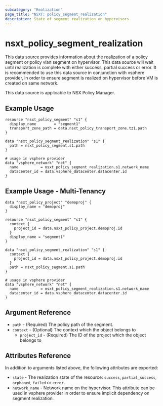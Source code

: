```yaml
---
subcategory: "Realization"
page_title: "NSXT: policy_segment_realization"
description: State of segment realization on hypervisors.
---
```


# nsxt_policy_segment_realization

This data source provides information about the realization of a policy segment or policy vlan segment on hypervisor.
This data source will wait until realization is complete with either success, partial success or error. It is recommended
to use this data source in conjunction with vsphere provider, in order to ensure segment is realized on hypervisor before
VM is created on same network.

This data source is applicable to NSX Policy Manager.

## Example Usage

```hcl
resource "nsxt_policy_segment" "s1" {
  display_name        = "segment1"
  transport_zone_path = data.nsxt_policy_transport_zone.tz1.path
}

data "nsxt_policy_segment_realization" "s1" {
  path = nsxt_policy_segment.s1.path
}

# usage in vsphere provider
data "vsphere_network" "net" {
  name          = nsxt_policy_segment_realization.s1.network_name
  datacenter_id = data.vsphere_datacenter.datacenter.id
}
```

## Example Usage - Multi-Tenancy

```hcl
data "nsxt_policy_project" "demoproj" {
  display_name = "demoproj"
}

resource "nsxt_policy_segment" "s1" {
  context {
    project_id = data.nsxt_policy_project.demoproj.id
  }
  display_name = "segment1"
}

data "nsxt_policy_segment_realization" "s1" {
  context {
    project_id = data.nsxt_policy_project.demoproj.id
  }
  path = nsxt_policy_segment.s1.path
}

# usage in vsphere provider
data "vsphere_network" "net" {
  name          = nsxt_policy_segment_realization.s1.network_name
  datacenter_id = data.vsphere_datacenter.datacenter.id
}
```

## Argument Reference

* `path` - (Required) The policy path of the segment.
* `context` - (Optional) The context which the object belongs to
    * `project_id` - (Required) The ID of the project which the object belongs to

## Attributes Reference

In addition to arguments listed above, the following attributes are exported:

* `state` - The realization state of the resource: `success`, `partial_success`, `orphaned`, `failed` or `error`.
* `network_name` - Network name on the hypervisor. This attribute can be used in vsphere provider in order to ensure implicit dependency on segment realization.
